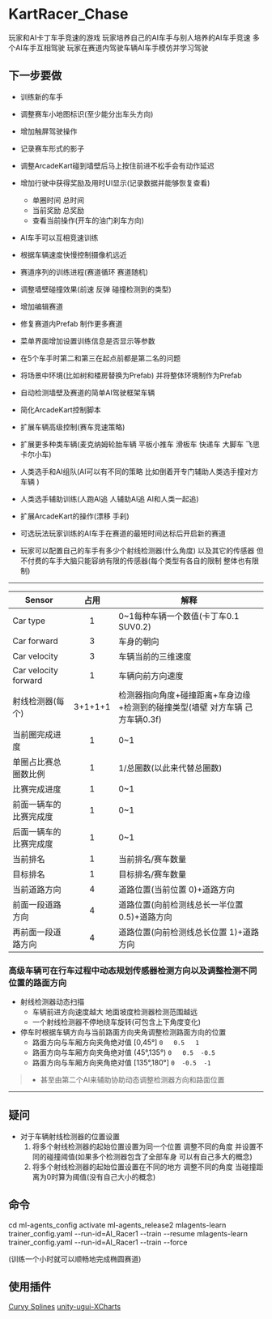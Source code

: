 # KartRacer_Chase

玩家和AI卡丁车手竞速的游戏
玩家培养自己的AI车手与别人培养的AI车手竞速
多个AI车手互相驾驶
玩家在赛道内驾驶车辆AI车手模仿并学习驾驶

## 下一步要做

- 训练新的车手
- 调整赛车小地图标识(至少能分出车头方向)
- 增加触屏驾驶操作
- 记录赛车形式的影子
- 调整ArcadeKart碰到墙壁后马上按住前进不松手会有动作延迟
- 增加行驶中获得奖励及用时UI显示(记录数据并能够恢复查看)
  - 单圈时间 总时间
  - 当前奖励 总奖励
  - 查看当前操作(开车的油门刹车方向)
- AI车手可以互相竞速训练
- 根据车辆速度快慢控制摄像机远近
- 赛道序列的训练进程(赛道循环 赛道随机)
- 调整墙壁碰撞效果(前速 反弹 碰撞检测到的类型)
- 增加编辑赛道
- 修复赛道内Prefab 制作更多赛道
- 菜单界面增加设置训练信息是否显示等参数
- 在5个车手时第二和第三在起点前都是第二名的问题
- 将场景中环境(比如树和楼房替换为Prefab) 并将整体环境制作为Prefab
- 自动检测墙壁及赛道的简单AI驾驶框架车辆
- 简化ArcadeKart控制脚本
- 扩展车辆高级控制(赛车竞速策略)
- 扩展更多种类车辆(麦克纳姆轮胎车辆 平板小推车 滑板车 快递车 大脚车 飞思卡尔小车)
- 人类选手和AI组队(AI可以有不同的策略 比如倒着开专门辅助人类选手撞对方车辆 )
- 人类选手辅助训练(人跑AI追 人辅助AI追 AI和人类一起追)
- 扩展ArcadeKart的操作(漂移 手刹)

- 可选玩法玩家训练的AI车手在赛道的最短时间达标后开启新的赛道
- 玩家可以配置自己的车手有多少个射线检测器(什么角度) 以及其它的传感器 但不付费的车手大脑只能容纳有限的传感器(每个类型有各自的限制 整体也有限制)

---

Sensor|占用|解释
--|:--:|--
Car type|1|0~1每种车辆一个数值(卡丁车0.1 SUV0.2)
Car forward|3|车身的朝向
Car velocity|3|车辆当前的三维速度
Car velocity forward|1|车辆向前方向速度
射线检测器(每个)|3+1+1+1|检测器指向角度+碰撞距离+车身边缘+检测到的碰撞类型(墙壁 对方车辆 己方车辆0.3f)
当前圈完成进度|1|0~1
单圈占比赛总圈数比例|1|1/总圈数(以此来代替总圈数)
比赛完成进度|1|0~1
前面一辆车的比赛完成度|1|0~1
后面一辆车的比赛完成度|1|0~1
当前排名|1|当前排名/赛车数量
目标排名|1|目标排名/赛车数量
当前道路方向|4|道路位置(当前位置 0)+道路方向
前面一段道路方向|4|道路位置(向前检测线总长一半位置 0.5)+道路方向
再前面一段道路方向|4|道路位置(向前检测线总长位置 1)+道路方向

### 高级车辆可在行车过程中动态规划传感器检测方向以及调整检测不同位置的路面方向

- 射线检测器动态扫描
  - 车辆前进方向速度越大 地面坡度检测器检测范围越远
  - 一个射线检测器不停地绕车旋转(可包含上下角度变化)
- 停车时根据车辆方向与当前路面方向夹角调整检测路面方向的位置
  - 路面方向与车厢方向夹角绝对值 [0,45°]       ` 0   0.5   1 `
  - 路面方向与车厢方向夹角绝对值 (45°,135°)    ` 0   0.5  -0.5 `
  - 路面方向与车厢方向夹角绝对值 [135°,180°]   ` 0  -0.5  -1 `

>- 甚至由第二个AI来辅助协助动态调整检测器方向和路面位置

---

## 疑问

- 对于车辆射线检测器的位置设置
  1. 将多个射线检测器的起始位置设置为同一个位置 调整不同的角度 并设置不同的碰撞阈值(如果多个检测器包含了全部车身 可以有自己多大的概念)
  2. 将多个射线检测器的起始位置设置在不同的地方 调整不同的角度 当碰撞距离为0时算为阈值(没有自己大小的概念)

## 命令

cd ml-agents_config
activate ml-agents_release2
mlagents-learn trainer_config.yaml --run-id=AI_Racer1 --train --resume
mlagents-learn trainer_config.yaml --run-id=AI_Racer1 --train --force

(训练一个小时就可以顺畅地完成椭圆赛道)

## 使用插件

[Curvy Splines](https://assetstore.unity.com/packages/tools/utilities/curvy-splines-7038)
[unity-ugui-XCharts](https://github.com/monitor1394/unity-ugui-XCharts)
